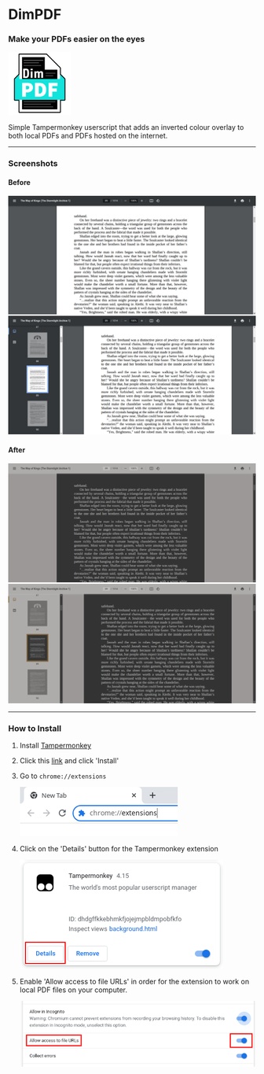 # DimPDF

### Make your PDFs easier on the eyes

![DimPDF](/images/logo/dimpdf128.png)

Simple Tampermonkey userscript that adds an inverted colour overlay to both local PDFs and PDFs hosted on the internet.

---

### Screenshots

#### Before
![Focused (before)](/images/readme/screenshots/focused_before.png)
![With Sidepane (before)](/images/readme/screenshots/sidepane_before.png)

#### After
![Focused (afer)](/images/readme/screenshots/focused_after.png)
![With Sidepane (after)](/images/readme/screenshots/sidepane_after.png)

---

### How to Install

1. Install [Tampermonkey](https://chrome.google.com/webstore/detail/tampermonkey/dhdgffkkebhmkfjojejmpbldmpobfkfo)

2. Click this [link](https://raw.githubusercontent.com/zahinabrer5/dimpdf-userscript/main/DimPDF.user.js) and click 'Install'

3. Go to `chrome://extensions`

    ![Step 3](/images/readme/installation/step3.png)

4. Click on the 'Details' button for the Tampermonkey extension

    ![Step 4](/images/readme/installation/step4.png)

5. Enable 'Allow access to file URLs' in order for the extension to work on local PDF files on your computer.

    ![Step 5](/images/readme/installation/step5.png)
